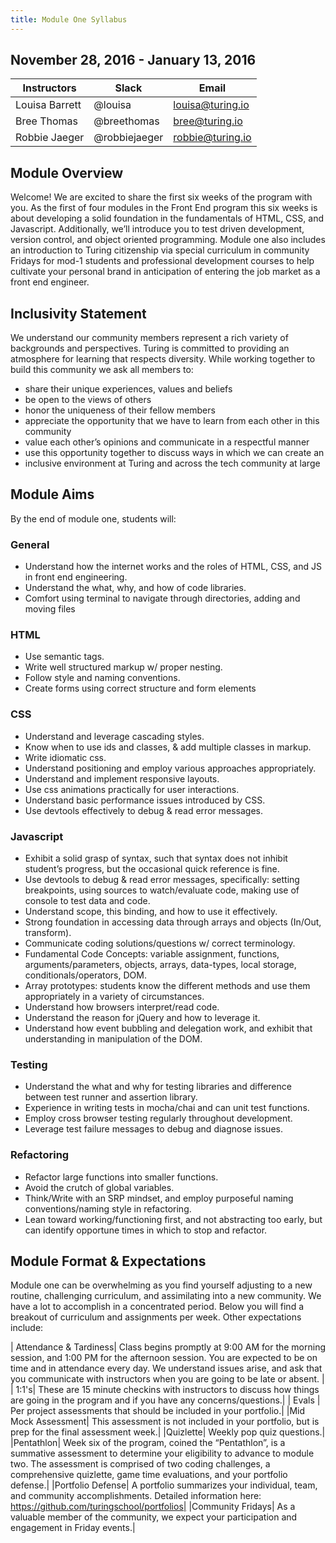 ```yaml
---
title: Module One Syllabus
---
```


## November 28, 2016 - January 13, 2016


| Instructors    | Slack         | Email            |
| -------------- |---------------| -----------------|
| Louisa Barrett | @louisa       | louisa@turing.io |
| Bree Thomas    | @breethomas   | bree@turing.io   | 
| Robbie Jaeger  | @robbiejaeger | robbie@turing.io |

## Module Overview
Welcome! We are excited to share the first six weeks of the program with you. As the first of four modules in the Front End program this six weeks is about developing a solid foundation in the fundamentals of HTML, CSS, and Javascript. Additionally, we’ll introduce you to test driven development, version control, and object oriented programming. Module one also includes an introduction to Turing citizenship via special curriculum in community Fridays for mod-1 students and professional development courses to help cultivate your personal brand in anticipation of entering the job market as a front end engineer.

## Inclusivity Statement
We understand our community members represent a rich variety of backgrounds and perspectives. Turing is committed to providing an atmosphere for learning that respects diversity. While working together to build this community we ask all members to:

* share their unique experiences, values and beliefs
* be open to the views of others 
* honor the uniqueness of their fellow members
* appreciate the opportunity that we have to learn from each other in this
community
* value each other’s opinions and communicate in a respectful manner
* use this opportunity together to discuss ways in which we can create an
* inclusive environment at Turing and across the tech community at large

## Module Aims
By the end of module one, students will:

### General

* Understand how the internet works and the roles of HTML, CSS, and JS in front end engineering. 
* Understand the what, why, and how of code libraries. 
* Comfort using terminal to navigate through directories, adding and moving files 

### HTML

* Use semantic tags. 
* Write well structured markup w/ proper nesting.
* Follow style and naming conventions.
* Create forms using correct structure and form elements 

### CSS

* Understand and leverage cascading styles. 
* Know when to use ids and classes, & add multiple classes in markup. 
* Write idiomatic css. 
* Understand positioning and employ various approaches appropriately. 
* Understand and implement responsive layouts. 
* Use css animations practically for user interactions. 
* Understand basic performance issues introduced by CSS. 
* Use devtools effectively to debug & read error messages. 

### Javascript

* Exhibit a solid grasp of syntax, such that syntax does not inhibit student’s progress, but the occasional quick reference is fine.
* Use devtools to debug & read error messages, specifically: setting breakpoints, using sources to watch/evaluate code, making use of console to test data and code.
* Understand scope, this binding, and how to use it effectively.
* Strong foundation in accessing data through arrays and objects (In/Out, transform).
* Communicate coding solutions/questions w/ correct terminology.
* Fundamental Code Concepts: variable assignment, functions, arguments/parameters, objects, arrays, data-types, local storage, conditionals/operators, DOM.
* Array prototypes: students know the different methods and use them appropriately in a variety of circumstances.
* Understand how browsers interpret/read code.
* Understand the reason for jQuery and how to leverage it.
* Understand how event bubbling and delegation work, and exhibit that understanding in manipulation of the DOM.

### Testing

* Understand the what and why for testing libraries and difference between test runner and assertion library.
* Experience in writing tests in mocha/chai and can unit test
functions.
* Employ cross browser testing regularly throughout development.
* Leverage test failure messages to debug and diagnose issues.

### Refactoring

* Refactor large functions into smaller functions.
* Avoid the crutch of global variables.
* Think/Write with an SRP mindset, and employ purposeful naming conventions/naming style in refactoring.
* Lean toward working/functioning first, and not abstracting too early, but can identify opportune times in which to stop and refactor.

## Module Format & Expectations
Module one can be overwhelming as you find yourself adjusting to a new routine, challenging curriculum, and assimilating into a new community. We have a lot to accomplish in a concentrated period. Below you will find a breakout of curriculum and assignments per week. Other expectations include:

| Attendance & Tardiness| Class begins promptly at 9:00 AM for the morning session, and 1:00 PM for the afternoon session. You are expected to be on time and in attendance every day. We understand issues arise, and ask that you communicate with instructors when you are going to be late or absent. |
| 1:1's| These are 15 minute checkins with instructors to discuss how things are going in the program and if you have any concerns/questions.|
| Evals | Per project assessments that should be included in your portfolio.|
|Mid Mock Assessment| This assessment is not included in your portfolio, but is prep for the final assessment week.|
|Quizlette| Weekly pop quiz questions.|
|Pentathlon| Week six of the program, coined the “Pentathlon”, is a summative assessment to determine your eligibility to advance to module two. The assessment is comprised of two coding challenges, a comprehensive quizlette, game time evaluations, and your portfolio defense.|
|Portfolio Defense| A portfolio summarizes your individual, team, and community accomplishments. Detailed information here: https://github.com/turingschool/portfolios|
|Community Fridays| As a valuable member of the community, we expect your participation and engagement in Friday events.|

